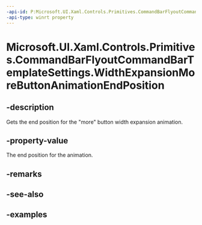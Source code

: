 ```yaml
---
-api-id: P:Microsoft.UI.Xaml.Controls.Primitives.CommandBarFlyoutCommandBarTemplateSettings.WidthExpansionMoreButtonAnimationEndPosition
-api-type: winrt property
---
```

<!-- Property syntax.
public double WidthExpansionMoreButtonAnimationEndPosition { get; }
-->

# Microsoft.UI.Xaml.Controls.Primitives.CommandBarFlyoutCommandBarTemplateSettings.WidthExpansionMoreButtonAnimationEndPosition


## -description

Gets the end position for the "more" button width expansion animation.


## -property-value

The end position for the animation.


## -remarks


## -see-also


## -examples


